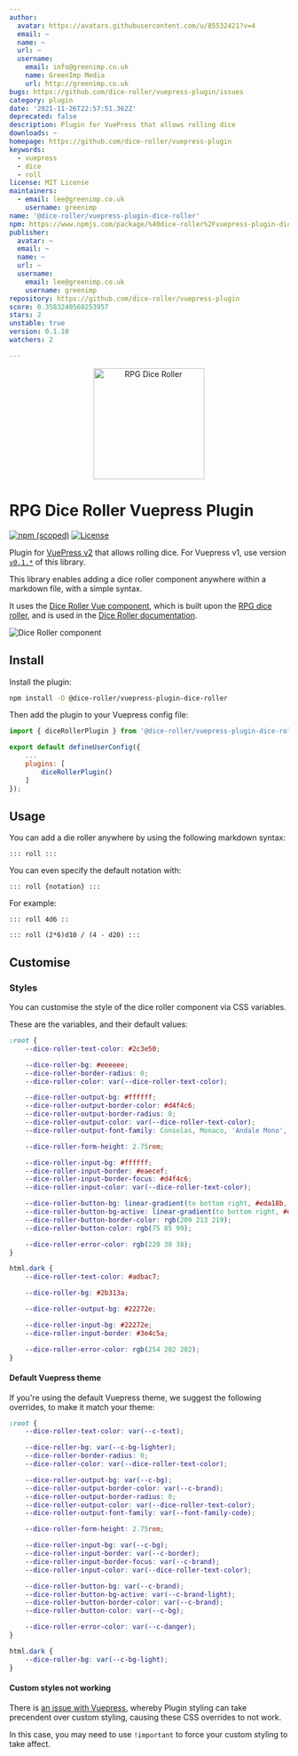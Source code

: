 ```yaml
---
author:
  avatar: https://avatars.githubusercontent.com/u/85532421?v=4
  email: ~
  name: ~
  url: ~
  username:
    email: info@greenimp.co.uk
    name: GreenImp Media
    url: http://greenimp.co.uk
bugs: https://github.com/dice-roller/vuepress-plugin/issues
category: plugin
date: '2021-11-26T22:57:51.362Z'
deprecated: false
description: Plugin for VuePress that allows rolling dice
downloads: ~
homepage: https://github.com/dice-roller/vuepress-plugin
keywords:
  - vuepress
  - dice
  - roll
license: MIT License
maintainers:
  - email: lee@greenimp.co.uk
    username: greenimp
name: '@dice-roller/vuepress-plugin-dice-roller'
npm: https://www.npmjs.com/package/%40dice-roller%2Fvuepress-plugin-dice-roller
publisher:
  avatar: ~
  email: ~
  name: ~
  url: ~
  username:
    email: lee@greenimp.co.uk
    username: greenimp
repository: https://github.com/dice-roller/vuepress-plugin
score: 0.3583240560253957
stars: 2
unstable: true
version: 0.1.10
watchers: 2

---
```


<p align="center">
    <img src="https://dice-roller.github.io/documentation/dice-roller-logo.png" alt="RPG Dice Roller" style="max-width: 100%;" width="200"/>
</p>

# RPG Dice Roller Vuepress Plugin

[![npm (scoped)](https://img.shields.io/npm/v/@dice-roller/vuepress-plugin-dice-roller?label=version)](https://www.npmjs.com/package/@dice-roller/vuepress-plugin-dice-roller)
[![License](https://img.shields.io/npm/l/@dice-roller/vuepress-plugin-dice-roller)](./LICENSE.txt)


Plugin for [VuePress v2](https://v2.vuepress.vuejs.org/) that allows rolling dice. For Vuepress v1, use version [`v0.1.*`](https://github.com/dice-roller/vuepress-plugin/tree/v0.1.10) of this library.

This library enables adding a dice roller component anywhere within a markdown file, with a simple syntax.

It uses the [Dice Roller Vue component](https://github.com/dice-roller/vue), which is built upon the [RPG dice roller](https://github.com/dice-roller/rpg-dice-roller), and is used in the [Dice Roller documentation](https://dice-roller.github.io/documentation/).

![Dice Roller component](./src/client/images/example.png)


## Install

Install the plugin:

```bash
npm install -D @dice-roller/vuepress-plugin-dice-roller
```

Then add the plugin to your Vuepress config file:

```javascript
import { diceRollerPlugin } from '@dice-roller/vuepress-plugin-dice-roller';

export default defineUserConfig({
    ...
    plugins: [
        diceRollerPlugin()
    ]
});
```


## Usage

You can add a die roller anywhere by using the following markdown syntax:

```
::: roll :::
```

You can even specify the default notation with:

```
::: roll {notation} :::
```

For example:

```
::: roll 4d6 ::
```

```
::: roll (2*6)d10 / (4 - d20) :::
```


## Customise

### Styles

You  can customise the style of the dice roller component via CSS variables.

These are the variables, and their default values:

```css
:root {
    --dice-roller-text-color: #2c3e50;

    --dice-roller-bg: #eeeeee;
    --dice-roller-border-radius: 0;
    --dice-roller-color: var(--dice-roller-text-color);

    --dice-roller-output-bg: #ffffff;
    --dice-roller-output-border-color: #d4f4c6;
    --dice-roller-output-border-radius: 0;
    --dice-roller-output-color: var(--dice-roller-text-color);
    --dice-roller-output-font-family: Consolas, Monaco, 'Andale Mono', 'Ubuntu Mono', monospace;

    --dice-roller-form-height: 2.75rem;

    --dice-roller-input-bg: #ffffff;
    --dice-roller-input-border: #eaecef;
    --dice-roller-input-border-focus: #d4f4c6;
    --dice-roller-input-color: var(--dice-roller-text-color);

    --dice-roller-button-bg: linear-gradient(to bottom right, #eda18b, #d4f4c6);
    --dice-roller-button-bg-active: linear-gradient(to bottom right, #d4f4c6, #eda18b);
    --dice-roller-button-border-color: rgb(209 213 219);
    --dice-roller-button-color: rgb(75 85 99);

    --dice-roller-error-color: rgb(220 38 38);
}

html.dark {
    --dice-roller-text-color: #adbac7;

    --dice-roller-bg: #2b313a;

    --dice-roller-output-bg: #22272e;

    --dice-roller-input-bg: #22272e;
    --dice-roller-input-border: #3e4c5a;

    --dice-roller-error-color: rgb(254 202 202);
}
```

#### Default Vuepress theme

If you're using the default Vuepress theme, we suggest the following overrides, to make it match your theme:

```css
:root {
    --dice-roller-text-color: var(--c-text);

    --dice-roller-bg: var(--c-bg-lighter);
    --dice-roller-border-radius: 0;
    --dice-roller-color: var(--dice-roller-text-color);

    --dice-roller-output-bg: var(--c-bg);
    --dice-roller-output-border-color: var(--c-brand);
    --dice-roller-output-border-radius: 0;
    --dice-roller-output-color: var(--dice-roller-text-color);
    --dice-roller-output-font-family: var(--font-family-code);

    --dice-roller-form-height: 2.75rem;

    --dice-roller-input-bg: var(--c-bg);
    --dice-roller-input-border: var(--c-border);
    --dice-roller-input-border-focus: var(--c-brand);
    --dice-roller-input-color: var(--dice-roller-text-color);

    --dice-roller-button-bg: var(--c-brand);
    --dice-roller-button-bg-active: var(--c-brand-light);
    --dice-roller-button-border-color: var(--c-brand);
    --dice-roller-button-color: var(--c-bg);

    --dice-roller-error-color: var(--c-danger);
}

html.dark {
    --dice-roller-bg: var(--c-bg-light);
}
```

#### Custom styles not working

There is [an issue with Vuepress](https://github.com/vuepress/vuepress-next/discussions/1099), whereby Plugin styling can take precendent over custom styling, causing these CSS overrides to not work.

In this case, you may need to use `!important` to force your custom styling to take affect.
